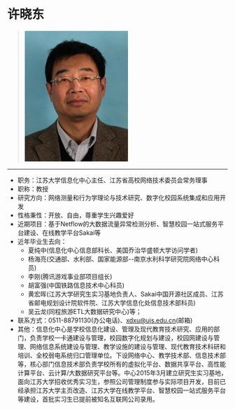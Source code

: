 # 许晓东
> ![](https://github.com/TutorWikiUJS/TutorWiki/blob/master/imgs/xxd.png)
---

- 职务：江苏大学信息化中心主任、江苏省高校网络技术委员会常务理事
- 职称：教授
- 研究方向：网络测量和行为学理论与技术研究、数字化校园系统集成和应用开发
- 性格秉性：开放、自由，尊重学生兴趣爱好
- 近期项目：基于Netflow的大数据流量异常检测分析、智慧校园一站式服务平台建设、在线教学平台Sakai等
- 近年毕业生去向：
    - 夏纯中(信息化中心信息部科长、美国乔治华盛顿大学访问学者)
    - 杨海亮(交通部、水利部、国家能源部--南京水利科学研究院网络中心科员)
    - 李刚(腾讯游戏事业部项目组长)
    - 胡富强(中国铁路信息技术中心科员)
    - 黄宏晖(江苏大学研究生实习基地负责人、Sakai中国开源社区成员、江苏省邮电规划设计院软件院、江苏大学信息化处信息技术部科员)
    - 吴云龙(同程旅游ETL大数据研究中心)等；
- 联系方式：0511-88791130(办公电话)、xdxu@ujs.edu.cn(邮箱)
- 其他：信息化中心是学校信息化建设、管理及现代教育技术研究、应用的部门，负责学校一卡通建设与管理，校园数字化规划与建设，校园网建设与管理、网络信息系统建设与管理、教学设施的建设与管理、现代教育技术科研和培训、全校弱电系统归口管理单位。下设网络中心、教学技术部、信息技术部等，核心部门信息技术部负责学校所有的虚拟化平台、数据共享平台、高性能计算平台、云计算/大数据研究平台等。中心2015年3月建立研究生实习基地，面向江苏大学招收优秀实习生，参照公司管理制度参与实际项目开发，目前已经承担江苏大学主页改造、江苏大学在线教学平台、智慧校园一站式服务平台等建设，首批实习生已提前被知名互联网公司录用。
